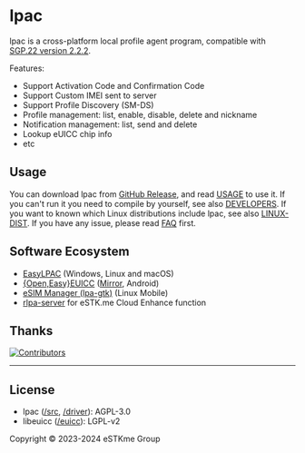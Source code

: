 # lpac

lpac is a cross-platform local profile agent program, compatible with [SGP.22 version 2.2.2](https://www.gsma.com/solutions-and-impact/technologies/esim/wp-content/uploads/2020/06/SGP.22-v2.2.2.pdf).

Features:

- Support Activation Code and Confirmation Code
- Support Custom IMEI sent to server
- Support Profile Discovery (SM-DS)
- Profile management: list, enable, disable, delete and nickname
- Notification management: list, send and delete
- Lookup eUICC chip info
- etc

## Usage

You can download lpac from [GitHub Release][latest], and read [USAGE](docs/USAGE.md) to use it.
If you can't run it you need to compile by yourself, see also [DEVELOPERS](docs/DEVELOPERS.md).
If you want to known which Linux distributions include lpac, see also [LINUX-DIST](docs/LINUX-DIST.md).
If you have any issue, please read [FAQ](docs/FAQ.md) first.

[latest]: https://github.com/estkme-group/lpac/releases/latest

## Software Ecosystem

- [EasyLPAC] (Windows, Linux and macOS)
- [{Open,Easy}EUICC][openeuicc] ([Mirror][openeuicc-mirror], Android)
- [eSIM Manager (lpa-gtk)](https://codeberg.org/lucaweiss/lpa-gtk) (Linux Mobile)
- [rlpa-server](https://github.com/estkme-group/rlpa-server) for eSTK.me Cloud Enhance function

[easylpac]: https://github.com/creamlike1024/EasyLPAC/releases/latest
[openeuicc]: https://gitea.angry.im/PeterCxy/OpenEUICC
[openeuicc-mirror]: https://github.com/estkme-group/openeuicc

## Thanks

[![Contributors][contrib]][contributors]

[contrib]: https://contrib.rocks/image?repo=estkme-group/lpac
[contributors]: https://github.com/estkme-group/lpac/graphs/contributors

---

## License

- lpac ([/src](src), [/driver](driver)): AGPL-3.0
- libeuicc ([/euicc](euicc)): LGPL-v2

Copyright &copy; 2023-2024 eSTKme Group

